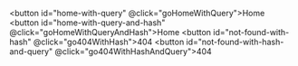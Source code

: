 <button id="home-with-query" @click="goHomeWithQuery">Home</button>
<button id="home-with-query-and-hash" @click="goHomeWithQueryAndHash">Home</button>
<button id="not-found-with-hash" @click="go404WithHash">404</button>
<button id="not-found-with-hash-and-query" @click="go404WithHashAndQuery">404</button>

<script setup lang="ts">
import { useRouter } from 'vuepress/client';

const router = useRouter();

const goHomeWithQuery = () => {
  router.push('/?home=true');
}

const goHomeWithQueryAndHash = () => {
  router.push('/?home=true#home');
}

const go404WithHash = () => {
  router.push('/404.html#404');
}

const go404WithHashAndQuery = () => {
  router.push('/404.html#404?notFound=true');
}
</script>
